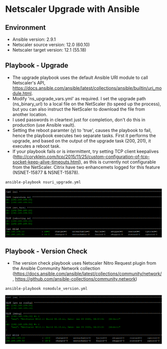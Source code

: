 # Netscaler Upgrade with Ansible

## Environment

* Ansible version: 2.9.1
* Netscaler source version: 12.0 (60.10)
* Netscaler target version: 12.1 (55.18)

## Playbook - Upgrade

* The upgrade playbook uses the default Ansible URI module to call Netscaler's API, https://docs.ansible.com/ansible/latest/collections/ansible/builtin/uri_module.html.
* Modify 'ns_upgrade_vars.yml' as required. I set the upgrade path (ns_binary_url) to a local file on the NetScaler (to speed up the process), but you can also instruct the NetScaler to download the file from another location.
* I used passwords in cleartext just for completion, don't do this in production (use Ansible vault).
* Setting the reboot paramter (y) to 'true', causes the playbook to fail, hence the playbook executes two separate tasks. First it performs the upgrade, and based on the output of the upgrade task (200, 201), it executes a reboot task.
* If your playbook fails or is intermittent, try setting TCP client keepalives (http://coryklein.com/tcp/2015/11/25/custom-configuration-of-tcp-socket-keep-alive-timeouts.html), as this is currently not configurable from the NetScaler. Citrix have two enhancemets logged for this feature (NSNET-15877 & NSNET-15878).

```
ansible-playbook nsuri_upgrade.yml
```
![alt text](<images/upgrade.PNG>)

## Playbook - Version Check

* The version check playbook uses Netscaler Nitro Request plugin from the Ansible Community Network collection (https://docs.ansible.com/ansible/latest/collections/community/network/, https://github.com/ansible-collections/community.network)

```
ansible-playbook nsmodule_version.yml
```
![alt text](<images/version.PNG>)